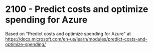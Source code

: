# 2100 - Predict costs and optimize spending for Azure

Based on "Predict costs and optimize spending for Azure" at https://docs.microsoft.com/en-us/learn/modules/predict-costs-and-optimize-spending/

